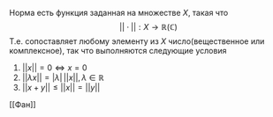 Норма есть функция заданная на множестве $X$, такая что
$$
||\cdot|| : X \to \mathbb{R} (\mathbb{C})
$$
Т.е. сопоставляет любому элементу из $X$ число(вещественное или комплексное), так что выполняются следующие условия
1. $||x|| = 0 \Leftrightarrow x = 0$
2. $||\lambda x|| = \left| \lambda \right|\,||x||, \lambda \in \mathbb{R}$
3. $||x + y|| \leq ||x|| = ||y||$

[[Фан]]